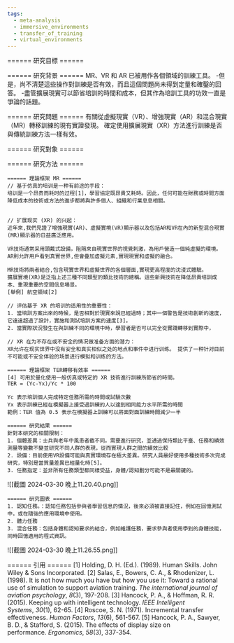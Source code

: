 ```yaml
---
tags:
  - meta-analysis
  - immersive_environments
  - transfer_of_training
  - virtual_environments
---
```

====== 研究目標 ======

====== 研究背景 ======
MR、VR 和 AR 已被用作各個領域的訓練工具。 -但是，尚不清楚這些操作對訓練是否有效，而且這個問題尚未得到定量和確鑿的回答。 -盡管擴展現實可以節省培訓的時間和成本，但其作為培訓工具的功效一直是爭論的話題。


====== 研究問題 ======
有關從虛擬現實（VR）、增強現實（AR）和混合現實（MR）轉移訓練的現有實證發現。 確定使用擴展現實（XR）方法進行訓練是否與傳統訓練方法一樣有效。


====== 研究對象 ======


====== 研究方法 ======


```
====== 理論框架 MR ======
// 基于仿真的培训是一种有前途的手段：
培训是一个昂贵而耗时的过程[1]，學習協定既昂貴又耗時。因此，任何可能在財務或時間方面降低成本的技術或方法的進步都將與許多個人、組織和行業息息相關。


// 扩展现实 (XR) 的兴起：
近年來,我們見證了增強現實(AR)、虛擬實境(VR)顯示器以及包括AR和VR在內的新型混合現實(MR)顯示器的日益廣泛應用。

VR技術通常采用頭戴式設備，阻隔來自現實世界的視覺刺激，為用戶營造一個純虛擬的環境。AR則允許用戶看到真實世界,但會疊加虛擬元素,實現現實和虛擬的融合。

MR技術將兩者結合,包含現實世界和虛擬世界的各個層面,實現更高程度的沈浸式體驗。  
擴展實境(XR)是泛指上述三種不同類型的類比技術的總稱。這些新興技術在降低昂貴培訓成本、重現重要的空間信息場景。
[舉例] 航空領域[2]

// 评估基于 XR 的培训的适用性的重要性：
1. 當培訓方案出來的時候，是否相對於現實來說已經過時；其中一個警告是技術創新的速度，它遠遠超過了設計，實施和測試培訓方案的速度[3]。
2. 當實際狀況發生在與訓練不同的環境中時，學習者是否可以完全從實踐轉移到實際中，

// XR 在为不存在或不安全的情况做准备方面的潜力：
XR允许在现实世界中没有安全和真实相似之处的地点和事件中进行训练。 提供了一种针对目前不可能或不安全体验的场景进行模拟和训练的方法。
```
  
```
====== 理論框架 TER轉移有效率 ======
[4] 可用於量化使用一般仿真或特定的 XR 技術進行訓練所節省的時間。
TER = (Yc-Yx)/Yc * 100

Yc 表示培訓個人完成特定任務所需的時間或試驗次數
Yx 表示訓練已經在模擬器上接受過訓練的人以達到相同能力水平所需的時間
範例：TER 值為 0.5 表示在模擬器上訓練可以將面對面訓練時間減少一半
```
```
====== 研究結果 ======
針對本研究的相關限制：
1. 個體差異：士兵與老年中風患者截不同。需要進行研究，並通過保持類比平臺、任務和績效測量等變數不變並研究不同人群的表現，從而實現人群之間的績效比較
2. 設備：目前使用VR設備可能與真實環境存在極大差異。研究人員最好使用多種技術多次完成研究，特別是當質量差異已經量化時[5]。
3. 任務指定：並非所有任務類型都同樣受益，身體/認知劃分可能不是最關鍵的。

```
  ![[截圖 2024-03-30 晚上11.20.40.png]]
```
====== 研究圖表 ======
1. 認知任務。：認知任務包括參與者學習信息的情況，後來必須被直接記住，例如在回憶測試中，或在隨後的應用環境中使用。
2. 體力任務
3. 混合任務：包括身體和認知要求的結合，例如維護任務，要求參與者使用學到的身體技能，同時回憶適用的程式資訊。
```
![[截圖 2024-03-30 晚上11.26.55.png]]


====== 引用 ======
[1] Holding, D. H. (Ed.). (1989). Human Skills. John Wiley & Sons Incorporated.
[2] Salas, E., Bowers, C. A., & Rhodenizer, L. (1998). It is not how much you have but how you use it: Toward a rational use of simulation to support aviation training. _The international journal of aviation psychology_, _8_(3), 197-208.
[3] Hancock, P. A., & Hoffman, R. R. (2015). Keeping up with intelligent technology. _IEEE Intelligent Systems_, _30_(1), 62-65.
[4] Roscoe, S. N. (1971). Incremental transfer effectiveness. _Human Factors_, _13_(6), 561-567.
[5] Hancock, P. A., Sawyer, B. D., & Stafford, S. (2015). The effects of display size on performance. _Ergonomics_, _58_(3), 337-354.